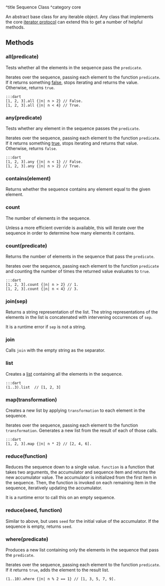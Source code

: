 ^title Sequence Class
^category core

An abstract base class for any iterable object. Any class that implements the
core [iterator protocol][] can extend this to get a number of helpful methods.

[iterator protocol]: ../control-flow.html#the-iterator-protocol

## Methods

### **all**(predicate)

Tests whether all the elements in the sequence pass the `predicate`.

Iterates over the sequence, passing each element to the function `predicate`.
If it returns something [false](../control-flow.html#truth), stops iterating
and returns the value. Otherwise, returns `true`.

    :::dart
    [1, 2, 3].all {|n| n > 2} // False.
    [1, 2, 3].all {|n| n < 4} // True.

### **any**(predicate)

Tests whether any element in the sequence passes the `predicate`.

Iterates over the sequence, passing each element to the function `predicate`.
If it returns something [true](../control-flow.html#truth), stops iterating and
returns that value. Otherwise, returns `false`.

    :::dart
    [1, 2, 3].any {|n| n < 1} // False.
    [1, 2, 3].any {|n| n > 2} // True.

### **contains**(element)

Returns whether the sequence contains any element equal to the given element.

### **count**

The number of elements in the sequence.

Unless a more efficient override is available, this will iterate over the
sequence in order to determine how many elements it contains.

### **count**(predicate)

Returns the number of elements in the sequence that pass the `predicate`.

Iterates over the sequence, passing each element to the function `predicate`
and counting the number of times the returned value evaluates to `true`.

    :::dart
    [1, 2, 3].count {|n| n > 2} // 1.
    [1, 2, 3].count {|n| n < 4} // 3.

### **join**(sep)

Returns a string representation of the list. The string representations of the
elements in the list is concatenated with intervening occurrences of `sep`.

It is a runtime error if `sep` is not a string.

### **join**

Calls `join` with the empty string as the separator.

### **list**

Creates a [list](list.html) containing all the elements in the sequence.

    :::dart
    (1..3).list  // [1, 2, 3]

### **map**(transformation)

Creates a new list by applying `transformation` to each element in the
sequence.

Iterates over the sequence, passing each element to the function
`transformation`. Generates a new list from the result of each of those calls.

    :::dart
    [1, 2, 3].map {|n| n * 2} // [2, 4, 6].

### **reduce**(function)

Reduces the sequence down to a single value. `function` is a function that takes two arguments, the accumulator and sequence item and returns the new accumulator value. The accumulator is initialized from the first item in the sequence. Then, the function is invoked on each remaining item in the sequence, iteratively updating the accumulator.

It is a runtime error to call this on an empty sequence.

### **reduce**(seed, function)

Similar to above, but uses `seed` for the initial value of the accumulator. If the sequence is empty, returns `seed`.

### **where**(predicate)

Produces a new list containing only the elements in the sequence that pass the
`predicate`.

Iterates over the sequence, passing each element to the function `predicate`.
If it returns `true`, adds the element to the result list.

    (1..10).where {|n| n % 2 == 1} // [1, 3, 5, 7, 9].
